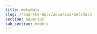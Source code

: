 ```yaml
---
title: metadata
slug: /read-the-docs/aquarius/metadata
section: aquarius
sub_section: models
---
```

